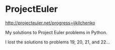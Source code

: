 ProjectEuler
============
 
http://projecteuler.net/progress=ijkilchenko

My solutions to Project Euler problems in Python. 

I lost the solutions to problems 19, 20, 21, and 22...
